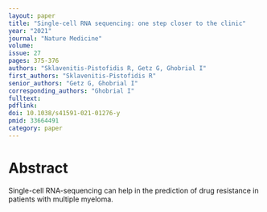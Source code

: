 ```yaml
---
layout: paper
title: "Single-cell RNA sequencing: one step closer to the clinic"
year: "2021"
journal: "Nature Medicine"
volume: 
issue: 27
pages: 375-376
authors: "Sklavenitis-Pistofidis R, Getz G, Ghobrial I"
first_authors: "Sklavenitis-Pistofidis R"
senior_authors: "Getz G, Ghobrial I"
corresponding_authors: "Ghobrial I"
fulltext:
pdflink:
doi: 10.1038/s41591-021-01276-y
pmid: 33664491
category: paper
---
```


# Abstract
Single-cell RNA-sequencing can help in the prediction of drug resistance in patients with multiple myeloma.
